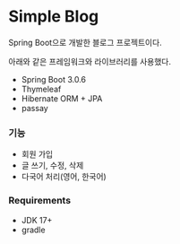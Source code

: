 # Simple Blog

Spring Boot으로 개발한 블로그 프로젝트이다.

아래와 같은 프레임워크와 라이브러리를 사용했다.

- Spring Boot 3.0.6
- Thymeleaf
- Hibernate ORM + JPA
- passay

### 기능
- 회원 가입
- 글 쓰기, 수정, 삭제
- 다국어 처리(영어, 한국어)

### Requirements

- JDK 17+
- gradle